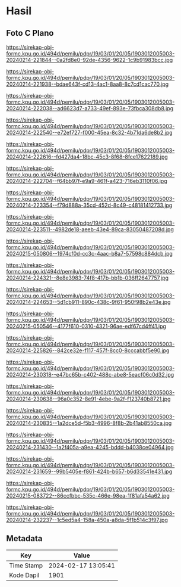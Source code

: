 # Hasil

## Foto C Plano

https://sirekap-obj-formc.kpu.go.id/494d/pemilu/pdpr/19/03/01/20/05/1903012005003-20240214-221844--0a2fd8e0-92de-4356-9622-1c9b91983bcc.jpg

https://sirekap-obj-formc.kpu.go.id/494d/pemilu/pdpr/19/03/01/20/05/1903012005003-20240214-221938--bdae643f-cd13-4ac1-8aa8-8c7cd1cac770.jpg

https://sirekap-obj-formc.kpu.go.id/494d/pemilu/pdpr/19/03/01/20/05/1903012005003-20240214-222038--ad6623d7-a733-49ef-893e-73fbca308db8.jpg

https://sirekap-obj-formc.kpu.go.id/494d/pemilu/pdpr/19/03/01/20/05/1903012005003-20240214-222540--e72ef727-f000-45ea-8c32-4b71da6de8b2.jpg

https://sirekap-obj-formc.kpu.go.id/494d/pemilu/pdpr/19/03/01/20/05/1903012005003-20240214-222616--fd427da4-18bc-45c3-8f68-8fce17622189.jpg

https://sirekap-obj-formc.kpu.go.id/494d/pemilu/pdpr/19/03/01/20/05/1903012005003-20240214-222704--f64bb97f-e9a9-461f-a423-716eb3110f06.jpg

https://sirekap-obj-formc.kpu.go.id/494d/pemilu/pdpr/19/03/01/20/05/1903012005003-20240214-223354--f79d888a-35cd-452d-8c49-c48181412733.jpg

https://sirekap-obj-formc.kpu.go.id/494d/pemilu/pdpr/19/03/01/20/05/1903012005003-20240214-223511--4982de18-aeeb-43e4-89ca-83050487208d.jpg

https://sirekap-obj-formc.kpu.go.id/494d/pemilu/pdpr/19/03/01/20/05/1903012005003-20240215-050806--1974cf0d-cc3c-4aac-b8a7-57598c884dcb.jpg

https://sirekap-obj-formc.kpu.go.id/494d/pemilu/pdpr/19/03/01/20/05/1903012005003-20240214-224321--8e8e3983-74f8-417b-bb1b-036ff2647757.jpg

https://sirekap-obj-formc.kpu.go.id/494d/pemilu/pdpr/19/03/01/20/05/1903012005003-20240214-224653--5d1cb911-890c-438c-9f61-950f98b2e43e.jpg

https://sirekap-obj-formc.kpu.go.id/494d/pemilu/pdpr/19/03/01/20/05/1903012005003-20240215-050546--4177f610-0310-4321-96ae-edf67cd4ff41.jpg

https://sirekap-obj-formc.kpu.go.id/494d/pemilu/pdpr/19/03/01/20/05/1903012005003-20240214-225826--842ce32e-f117-457f-8cc0-8cccabbf5e90.jpg

https://sirekap-obj-formc.kpu.go.id/494d/pemilu/pdpr/19/03/01/20/05/1903012005003-20240214-230318--e47bc65b-c402-488c-abe8-5eacf06c0d32.jpg

https://sirekap-obj-formc.kpu.go.id/494d/pemilu/pdpr/19/03/01/20/05/1903012005003-20240214-230638--96a0c352-8e91-4ebe-9a2f-f123740b8721.jpg

https://sirekap-obj-formc.kpu.go.id/494d/pemilu/pdpr/19/03/01/20/05/1903012005003-20240214-230835--1a2dce5d-f5b3-4996-8f8b-2b41ab8550ca.jpg

https://sirekap-obj-formc.kpu.go.id/494d/pemilu/pdpr/19/03/01/20/05/1903012005003-20240214-231430--1a2f405a-a9ea-4245-bddd-b4038ce04964.jpg

https://sirekap-obj-formc.kpu.go.id/494d/pemilu/pdpr/19/03/01/20/05/1903012005003-20240214-231659--99b5405e-f861-424b-b657-b6d33541e431.jpg

https://sirekap-obj-formc.kpu.go.id/494d/pemilu/pdpr/19/03/01/20/05/1903012005003-20240215-083722--86ccfbbc-535c-466e-98ea-1f81afa54a62.jpg

https://sirekap-obj-formc.kpu.go.id/494d/pemilu/pdpr/19/03/01/20/05/1903012005003-20240214-232237--1c5ed5a4-158a-450a-a8da-5f1b514c3f97.jpg


## Metadata

| Key        | Value               |
| ---------- | ------------------- |
| Time Stamp | 2024-02-17 13:05:41 |
| Kode Dapil | 1901                |



